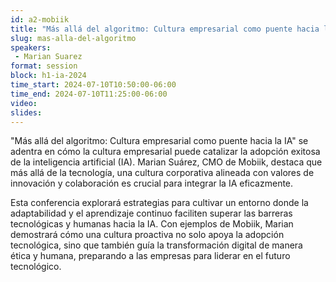 ```yaml
---
id: a2-mobiik
title: "Más allá del algoritmo: Cultura empresarial como puente hacia la IA"
slug: mas-alla-del-algoritmo
speakers:
 - Marian Suarez 
format: session
block: h1-ia-2024
time_start: 2024-07-10T10:50:00-06:00
time_end: 2024-07-10T11:25:00-06:00
video:
slides:
---
```


"Más allá del algoritmo: Cultura empresarial como puente hacia la IA" se adentra en cómo la cultura empresarial puede catalizar la adopción exitosa de la inteligencia artificial (IA). Marian Suárez, CMO de Mobiik, destaca que más allá de la tecnología, una cultura corporativa alineada con valores de innovación y colaboración es crucial para integrar la IA eficazmente.

Esta conferencia explorará estrategias para cultivar un entorno donde la adaptabilidad y el aprendizaje continuo faciliten superar las barreras tecnológicas y humanas hacia la IA. Con ejemplos de Mobiik, Marian demostrará cómo una cultura proactiva no solo apoya la adopción tecnológica, sino que también guía la transformación digital de manera ética y humana, preparando a las empresas para liderar en el futuro tecnológico.
